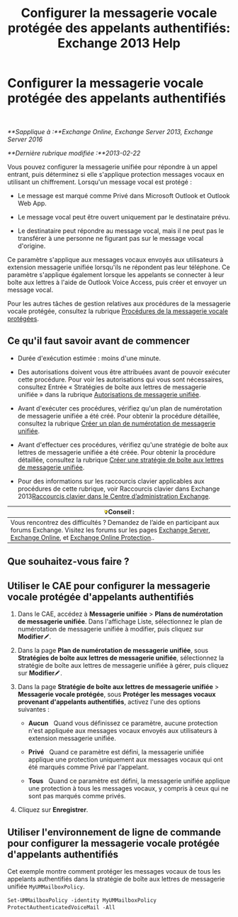 ﻿---
title: 'Configurer la messagerie vocale protégée des appelants authentifiés: Exchange 2013 Help'
TOCTitle: Configurer la messagerie vocale protégée des appelants authentifiés
ms:assetid: f69e94a7-9768-4445-9ded-e78d732bd623
ms:mtpsurl: https://technet.microsoft.com/fr-fr/library/Ee423560(v=EXCHG.150)
ms:contentKeyID: 52057193
ms.date: 05/23/2018
mtps_version: v=EXCHG.150
ms.translationtype: MT
---

# Configurer la messagerie vocale protégée des appelants authentifiés

 

_**Sapplique à :**Exchange Online, Exchange Server 2013, Exchange Server 2016_

_**Dernière rubrique modifiée :**2013-02-22_

Vous pouvez configurer la messagerie unifiée pour répondre à un appel entrant, puis déterminez si elle s'applique protection messages vocaux en utilisant un chiffrement. Lorsqu'un message vocal est protégé :

  - Le message est marqué comme Privé dans Microsoft Outlook et Outlook Web App.

  - Le message vocal peut être ouvert uniquement par le destinataire prévu.

  - Le destinataire peut répondre au message vocal, mais il ne peut pas le transférer à une personne ne figurant pas sur le message vocal d'origine.

Ce paramètre s'applique aux messages vocaux envoyés aux utilisateurs à extension messagerie unifiée lorsqu'ils ne répondent pas leur téléphone. Ce paramètre s'applique également lorsque les appelants se connecter à leur boîte aux lettres à l'aide de Outlook Voice Access, puis créer et envoyer un message vocal.

Pour les autres tâches de gestion relatives aux procédures de la messagerie vocale protégée, consultez la rubrique [Procédures de la messagerie vocale protégées](protected-voice-mail-procedures-exchange-2013-help.md).

## Ce qu'il faut savoir avant de commencer

  - Durée d'exécution estimée : moins d'une minute.

  - Des autorisations doivent vous être attribuées avant de pouvoir exécuter cette procédure. Pour voir les autorisations qui vous sont nécessaires, consultez Entrée « Stratégies de boîte aux lettres de messagerie unifiée » dans la rubrique [Autorisations de messagerie unifiée](unified-messaging-permissions-exchange-2013-help.md).

  - Avant d'exécuter ces procédures, vérifiez qu'un plan de numérotation de messagerie unifiée a été créé. Pour obtenir la procédure détaillée, consultez la rubrique [Créer un plan de numérotation de messagerie unifiée](create-a-um-dial-plan-exchange-2013-help.md).

  - Avant d'effectuer ces procédures, vérifiez qu'une stratégie de boîte aux lettres de messagerie unifiée a été créée. Pour obtenir la procédure détaillée, consultez la rubrique [Créer une stratégie de boîte aux lettres de messagerie unifiée](create-a-um-mailbox-policy-exchange-2013-help.md).

  - Pour des informations sur les raccourcis clavier applicables aux procédures de cette rubrique, voir Raccourcis clavier dans Exchange 2013[Raccourcis clavier dans le Centre d’administration Exchange](keyboard-shortcuts-in-the-exchange-admin-center-exchange-online-protection-help.md).

<table>
<thead>
<tr class="header">
<th><img src="images/Bb125224.tip(EXCHG.150).gif" title="Conseil" alt="Conseil" />Conseil :</th>
</tr>
</thead>
<tbody>
<tr class="odd">
<td>Vous rencontrez des difficultés ? Demandez de l’aide en participant aux forums Exchange. Visitez les forums sur les pages <a href="https://go.microsoft.com/fwlink/p/?linkid=60612">Exchange Server</a>, <a href="https://go.microsoft.com/fwlink/p/?linkid=267542">Exchange Online</a>, et <a href="https://go.microsoft.com/fwlink/p/?linkid=285351">Exchange Online Protection</a>..</td>
</tr>
</tbody>
</table>


## Que souhaitez-vous faire ?

## Utiliser le CAE pour configurer la messagerie vocale protégée d'appelants authentifiés

1.  Dans le CAE, accédez à **Messagerie unifiée** \> **Plans de numérotation de messagerie unifiée**. Dans l'affichage Liste, sélectionnez le plan de numérotation de messagerie unifiée à modifier, puis cliquez sur **Modifier**![Icône Modifier](images/Bb124582.6f53ccb2-1f13-4c02-bea0-30690e6ea71d(EXCHG.150).gif "Icône Modifier").

2.  Dans la page **Plan de numérotation de messagerie unifiée**, sous **Stratégies de boîte aux lettres de messagerie unifiée**, sélectionnez la stratégie de boîte aux lettres de messagerie unifiée à gérer, puis cliquez sur **Modifier**![Icône Modifier](images/Bb124582.6f53ccb2-1f13-4c02-bea0-30690e6ea71d(EXCHG.150).gif "Icône Modifier").

3.  Dans la page **Stratégie de boîte aux lettres de messagerie unifiée** \> **Messagerie vocale protégée**, sous **Protéger les messages vocaux provenant d'appelants authentifiés**, activez l'une des options suivantes :
    
      - **Aucun**   Quand vous définissez ce paramètre, aucune protection n'est appliquée aux messages vocaux envoyés aux utilisateurs à extension messagerie unifiée.
    
      - **Privé**   Quand ce paramètre est défini, la messagerie unifiée applique une protection uniquement aux messages vocaux qui ont été marqués comme Privé par l'appelant.
    
      - **Tous**   Quand ce paramètre est défini, la messagerie unifiée applique une protection à tous les messages vocaux, y compris à ceux qui ne sont pas marqués comme privés.

4.  Cliquez sur **Enregistrer**.

## Utiliser l'environnement de ligne de commande pour configurer la messagerie vocale protégée d'appelants authentifiés

Cet exemple montre comment protéger les messages vocaux de tous les appelants authentifiés dans la stratégie de boîte aux lettres de messagerie unifiée `MyUMMailboxPolicy`.

    Set-UMMailboxPolicy -identity MyUMMailboxPolicy ProtectAuthenticatedVoiceMail -All

